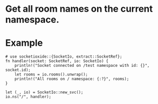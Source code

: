 # Get all room names on the current namespace.

# Example
```
# use socketioxide::{SocketIo, extract::SocketRef};
fn handler(socket: SocketRef, io: SocketIo) {
    println!("Socket connected on /test namespace with id: {}", socket.id);
    let rooms = io.rooms().unwrap();
    println!("All rooms on / namespace: {:?}", rooms);
}

let (_, io) = SocketIo::new_svc();
io.ns("/", handler);
```

